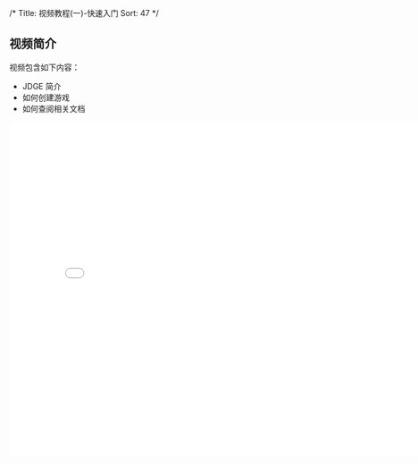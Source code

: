 /*
Title: 视频教程(一)-快速入门
Sort: 47
*/
## 视频简介

视频包含如下内容：

- JDGE 简介
- 如何创建游戏
- 如何查阅相关文档

<div style="text-align: center">

  <iframe style="width: 800px;height: 600px;" src="//player.bilibili.com/player.html?aid=22031839&cid=36414700&page=1" scrolling="no" border="0" frameborder="no" framespacing="0" allowfullscreen="true"> </iframe>

</div>